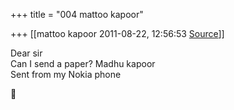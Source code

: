 +++
title = "004 mattoo kapoor"

+++
[[mattoo kapoor	2011-08-22, 12:56:53 [Source](https://groups.google.com/g/bvparishat/c/ealRQEDVFPQ)]]



Dear sir  
Can I send a paper? Madhu kapoor  
Sent from my Nokia phone



